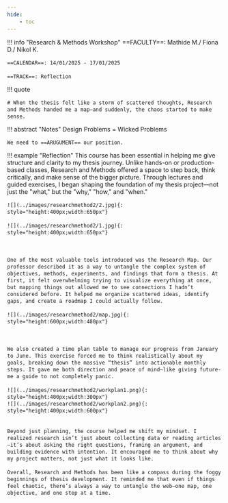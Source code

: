```yaml
---
hide:
    - toc
---
```



!!! info "Research & Methods Workshop"
    ==FACULTY==: Mathide M./ Fiona D./ Nikol K.
    
    ==CALENDAR==: 14/01/2025 - 17/01/2025

    ==TRACK==: Reflection

!!! quote

    # When the thesis felt like a storm of scattered thoughts, Research and Methods handed me a map—and suddenly, the chaos started to make sense.
    
    
!!! abstract "Notes"
    Design Problems = Wicked Problems

    We need to ==ARUGUMENT== our position.

!!! example "Reflection"
    This course has been essential in helping me give structure and clarity to my thesis journey. Unlike hands-on or production-based classes, Research and Methods offered a space to step back, think critically, and make sense of the bigger picture. Through lectures and guided exercises, I began shaping the foundation of my thesis project—not just the "what," but the "why," "how," and "when."

    ![](../images/researchmethod2/2.jpg){: style="height:400px;width:650px"}

    ![](../images/researchmethod2/1.jpg){: style="height:400px;width:650px"}



    One of the most valuable tools introduced was the Research Map. Our professor described it as a way to untangle the complex system of objectives, methods, experiments, and findings that form a thesis. At first, it felt overwhelming trying to visualize everything at once, but mapping things out allowed me to see connections I hadn’t considered before. It helped me organize scattered ideas, identify gaps, and create a roadmap I could actually follow.

    ![](../images/researchmethod2/map.jpg){: style="height:600px;width:480px"}



    We also created a time plan table to manage our progress from January to June. This exercise forced me to think realistically about my goals, breaking down the massive “thesis” into actionable monthly steps. It gave me both direction and peace of mind—like giving future-me a guide to not completely panic.

    ![](../images/researchmethod2/workplan1.png){: style="height:400px;width:300px"}
    ![](../images/researchmethod2/workplan2.png){: style="height:400px;width:600px"}


    Beyond just planning, the course helped me shift my mindset. I realized research isn’t just about collecting data or reading articles—it’s about asking the right questions, framing an argument, and building evidence with intention. It encouraged me to think about why my project matters, not just what it looks like.

    Overall, Research and Methods has been like a compass during the foggy beginnings of thesis development. It reminded me that even if things feel chaotic, there’s always a way to untangle the web—one map, one objective, and one step at a time.


    
